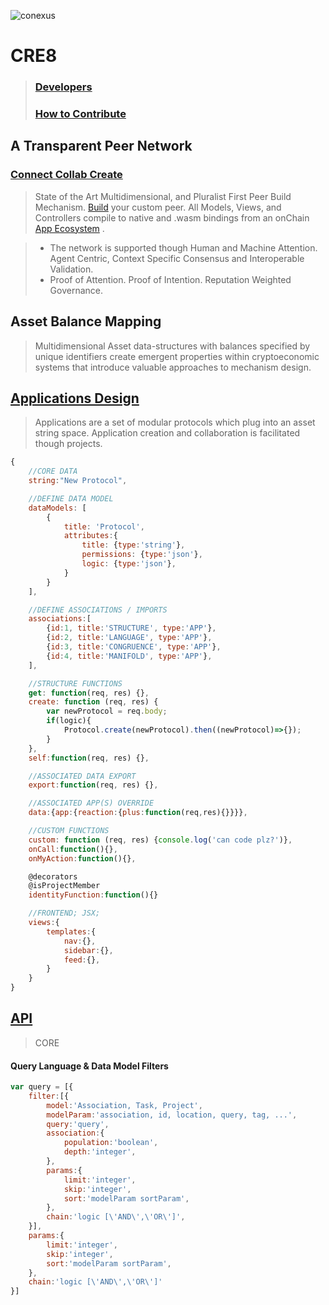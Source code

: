 
![conexus](https://www.conex.us/images/hypercube.new.gif "conex.us")
# CRE8
> ### [Developers](https://www.cre8.xyz/developers)
> ### [How to Contribute](wiki/HowToContribute.md)


## A Transparent Peer Network 

 ###  [Connect Collab Create](https://www.cre8.xyz/transparency)

> State of the Art Multidimensional, and Pluralist First Peer Build Mechanism. [Build](https://www.cre8.xyz/register) your custom peer. All Models, Views, and Controllers compile to native and .wasm bindings from an onChain [App Ecosystem](https://www.cre8.xyz/apps) . 
> 

 > - The network is supported though Human and Machine Attention. Agent Centric, Context Specific Consensus and Interoperable Validation. 
> - Proof of Attention. Proof of Intention. Reputation Weighted Governance.


## Asset Balance Mapping
> Multidimensional Asset data-structures with balances specified by unique identifiers create emergent properties within cryptoeconomic systems that introduce valuable approaches to mechanism design.

## [Applications Design](https://www.cre8.xyz/apps)
> Applications are a set of modular protocols which plug into an asset string space. Application creation and collaboration is facilitated though projects.

```javascript
{
    //CORE DATA
    string:"New Protocol",

    //DEFINE DATA MODEL
    dataModels: [
        {
            title: 'Protocol',
            attributes:{
                title: {type:'string'},
                permissions: {type:'json'},
                logic: {type:'json'},
            }
        }
    ],

    //DEFINE ASSOCIATIONS / IMPORTS
    associations:[
        {id:1, title:'STRUCTURE', type:'APP'},
        {id:2, title:'LANGUAGE', type:'APP'},
        {id:3, title:'CONGRUENCE', type:'APP'},
        {id:4, title:'MANIFOLD', type:'APP'},
    ],

    //STRUCTURE FUNCTIONS
    get: function(req, res) {},
    create: function (req, res) {
        var newProtocol = req.body;
        if(logic){
            Protocol.create(newProtocol).then((newProtocol)=>{});
        }
    },
    self:function(req, res) {},

    //ASSOCIATED DATA EXPORT
    export:function(req, res) {},

    //ASSOCIATED APP(S) OVERRIDE
    data:{app:{reaction:{plus:function(req,res){}}}},

    //CUSTOM FUNCTIONS
    custom: function (req, res) {console.log('can code plz?')},
    onCall:function(){},
    onMyAction:function(){},

    @decorators
    @isProjectMember
    identityFunction:function(){}

    //FRONTEND; JSX;
    views:{
        templates:{
            nav:{},
            sidebar:{},
            feed:{},
        }
    }
}
```
## [API](https://www.cre8.xyz/developers#API)
> CORE
#### Query Language & Data Model Filters
```javascript
var query = [{
    filter:[{
        model:'Association, Task, Project',
        modelParam:'association, id, location, query, tag, ...',
        query:'query',
        association:{
            population:'boolean',
            depth:'integer',
        },
        params:{
            limit:'integer',
            skip:'integer',
            sort:'modelParam sortParam',
        },
        chain:'logic [\'AND\',\'OR\']',
    }],
    params:{
        limit:'integer',
        skip:'integer',
        sort:'modelParam sortParam',
    },
    chain:'logic [\'AND\',\'OR\']'
}]
```

